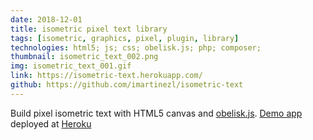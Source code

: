 ```yaml
---
date: 2018-12-01
title: isometric pixel text library
tags: [isometric, graphics, pixel, plugin, library]
technologies: html5; js; css; obelisk.js; php; composer; 
thumbnail: isometric_text_002.png
img: isometric_text_001.gif
link: https://isometric-text.herokuapp.com/
github: https://github.com/imartinezl/isometric-text
---
```


Build pixel isometric text with HTML5 canvas and [obelisk.js](https://github.com/nosir/obelisk.js/).
[Demo app](https://isometric-text.herokuapp.com/) deployed at [Heroku](https://www.heroku.com/)
